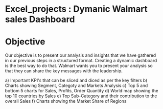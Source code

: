 # Excel_projects : Dymanic Walmart sales Dashboard

# Objective 

Our objective is to present our analysis and insights that we have gathered 
in our previous steps in a structured format. Creating a dynamic dashboard 
is the best way to do that. Walmart wants you to present your analysis so that
they can share the key messages with the leadership.


a) Important KPI's that can be sliced and diced as per the key filters
b) Charts showing Segment, Categoty and Markets Analysis
c) Top 5 and bottom 5 charts for Sales, Profits, Order Quantity
d) World map showing the top 10 countries by Sales
e) Top Sub-Category and their contribution to the overall Sales
f) Charts showing the Market Share of Regions
